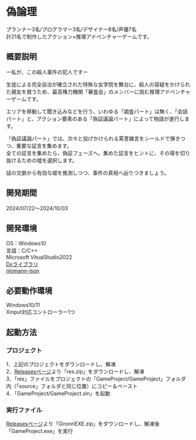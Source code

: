 # 偽論理
プランナー3名/プログラマー3名/デザイナー8名/声優7名<br>
計21名で制作したアクション×推理アドベンチャーゲームです。
## 概要説明
ー私が、この殺人事件の犯人ですー<br>

生徒による完全自治が確立された特殊な女学院を舞台に、殺人の容疑をかけられた親友を救うため、最高権力機関「審査会」のメンバーに挑む推理アドベンチャーゲームです。<br>

エリアを移動して聞き込みなどを行う、いわゆる「調査パート」は無く、「会話パート」と、アクション要素のある「偽証議論パート」によって物語が進行します。<br>

「偽証議論パート」では、次々と投げかけられる罵詈雑言をシールドで弾きつつ、重要な証言を集めます。<br>
全ての証言を集めたら、偽証フェーズへ。集めた証言をヒントに、その場を切り抜けるための噓を選択します。<br>

話の文脈から有効な嘘を推測しつつ、事件の真相へ辿りつきましょう。
## 開発期間
2024/07/22～2024/10/03
## 開発環境
OS：Windows10<br>
言語：C/C++<br>
Microsoft VitualStudio2022<br>
[Dxライブラリ](https://dxlib.xsrv.jp/)<br>
[nlomann-json](https://github.com/nlohmann/json)
## 必要動作環境
Windows10/11<br>
Xinput対応コントローラー1つ
## 起動方法
### プロジェクト
1．上記のプロジェクトをダウンロードし、解凍<br>
2．[Releasesページ](https://github.com/HiroShi09Skr/Gironri/releases)より「res.zip」をダウンロードし、解凍<br>
3．「res」ファイルをプロジェクトの「GameProject/GameProject」フォルダ内（「source」フォルダと同じ位置）にコピー＆ペースト<br>
4．「GameProject/GameProject.sln」を起動
### 実行ファイル
[Releasesページ](https://github.com/HiroShi09Skr/Gironri/releases)より「GironriEXE.zip」をダウンロードし、解凍後「GameProject.exe」を実行
